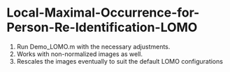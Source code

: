 # Local-Maximal-Occurrence-for-Person-Re-Identification-LOMO
1. Run Demo_LOMO.m with the necessary adjustments.
2. Works with non-normalized images as well.
3. Rescales the images eventually to suit the default LOMO configurations 
